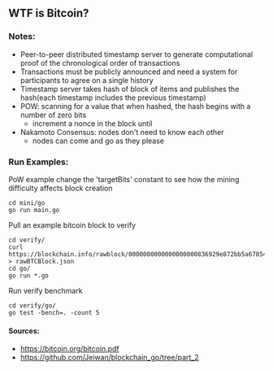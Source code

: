 ## WTF is Bitcoin?

### Notes:
- Peer-to-peer distributed timestamp server to generate computational proof of the chronological order of transactions
- Transactions must be publicly announced and need a system for participants to agree on a single history
- Timestamp server takes hash of block of items and publishes the hash(each timestamp includes the previous timestamp)
- POW: scanning for a value that when hashed, the hash begins with a number of zero bits
  - increment a nonce in the block until
- Nakamoto Consensus: nodes don't need to know each other
  - nodes can come and go as they please

### Run Examples:
PoW example
change the 'targetBits' constant to see how the mining difficulty affects block creation
```
cd mini/go
go run main.go
```

Pull an example bitcoin block to verify
```
cd verify/
curl https://blockchain.info/rawblock/0000000000000000000836929e872bb5a678546b0a19900b974c206c338f0947 > rawBTCBlock.json
cd go/
go run *.go
```

Run verify benchmark
```
cd verify/go/
go test -bench=. -count 5
```

#### Sources:
- https://bitcoin.org/bitcoin.pdf
- https://github.com/Jeiwan/blockchain_go/tree/part_2